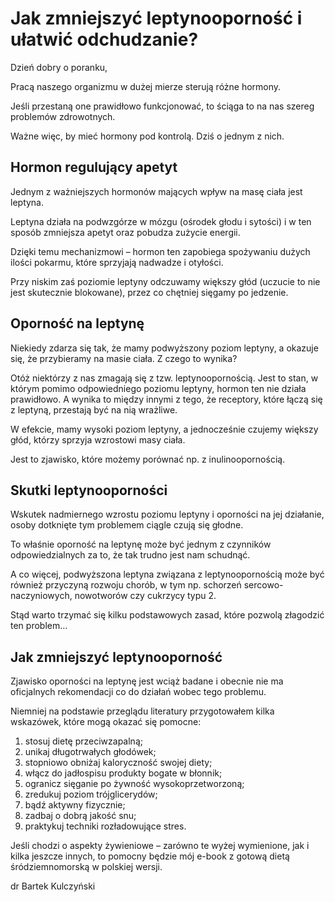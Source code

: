 # Jak zmniejszyć leptynooporność i ułatwić odchudzanie?

Dzień dobry o poranku,

Pracą naszego organizmu w dużej mierze sterują różne hormony.

Jeśli przestaną one prawidłowo funkcjonować, to ściąga to na nas szereg problemów zdrowotnych.

Ważne więc, by mieć hormony pod kontrolą. Dziś o jednym z nich.

## Hormon regulujący apetyt

Jednym z ważniejszych hormonów mających wpływ na masę ciała jest leptyna.

Leptyna działa na podwzgórze w mózgu (ośrodek głodu i sytości) i w ten sposób zmniejsza apetyt oraz pobudza zużycie energii.

Dzięki temu mechanizmowi – hormon ten zapobiega spożywaniu dużych ilości pokarmu, które sprzyjają nadwadze i otyłości.

Przy niskim zaś poziomie leptyny odczuwamy większy głód (uczucie to nie jest skutecznie blokowane), przez co chętniej sięgamy po jedzenie.

## Oporność na leptynę

Niekiedy zdarza się tak, że mamy podwyższony poziom leptyny, a okazuje się, że przybieramy na masie ciała. Z czego to wynika?

Otóż niektórzy z nas zmagają się z tzw. leptynoopornością. Jest to stan, w którym pomimo odpowiedniego poziomu leptyny, hormon ten nie działa prawidłowo. A wynika to między innymi z tego, że receptory, które łączą się z leptyną, przestają być na nią wrażliwe.

W efekcie, mamy wysoki poziom leptyny, a jednocześnie czujemy większy głód, którzy sprzyja wzrostowi masy ciała.

Jest to zjawisko, które możemy porównać np. z inulinoopornością.

## Skutki leptynooporności

Wskutek nadmiernego wzrostu poziomu leptyny i oporności na jej działanie, osoby dotknięte tym problemem ciągle czują się głodne.

To właśnie oporność na leptynę może być jednym z czynników odpowiedzialnych za to, że tak trudno jest nam schudnąć.

A co więcej, podwyższona leptyna związana z leptynoopornością może być również przyczyną rozwoju chorób, w tym np. schorzeń sercowo-naczyniowych, nowotworów czy cukrzycy typu 2.

Stąd warto trzymać się kilku podstawowych zasad, które pozwolą złagodzić ten problem…

## Jak zmniejszyć leptynooporność

Zjawisko oporności na leptynę jest wciąż badane i obecnie nie ma oficjalnych rekomendacji co do działań wobec tego problemu.

Niemniej na podstawie przeglądu literatury przygotowałem kilka wskazówek, które mogą okazać się pomocne:

1. stosuj dietę przeciwzapalną;
2. unikaj długotrwałych głodówek;
3. stopniowo obniżaj kaloryczność swojej diety;
4. włącz do jadłospisu produkty bogate w błonnik;
5. ogranicz sięganie po żywność wysokoprzetworzoną;
6. zredukuj poziom trójglicerydów;
7. bądź aktywny fizycznie;
8. zadbaj o dobrą jakość snu;
9. praktykuj techniki rozładowujące stres.

Jeśli chodzi o aspekty żywieniowe – zarówno te wyżej wymienione, jak i kilka jeszcze innych, to pomocny będzie mój e-book z gotową dietą śródziemnomorską w polskiej wersji.

dr Bartek Kulczyński

